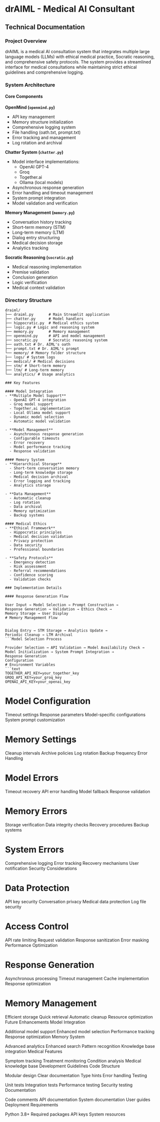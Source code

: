# drAIML - Medical AI Consultant
## Technical Documentation

### Project Overview
drAIML is a medical AI consultation system that integrates multiple large language models (LLMs) with ethical medical practice, Socratic reasoning, and comprehensive safety protocols. The system provides a streamlined interface for medical consultations while maintaining strict ethical guidelines and comprehensive logging.

### System Architecture

#### Core Components

**OpenMind (`openmind.py`)**
   - API key management
   - Memory structure initialization
   - Comprehensive logging system
   - File handling (oath.txt, prompt.txt)
   - Error tracking and management
   - Log rotation and archival

  **Chatter System (`chatter.py`)**
   - Model interface implementations:
     - OpenAI GPT-4
     - Groq
     - Together.ai
     - Ollama (local models)
   - Asynchronous response generation
   - Error handling and timeout management
   - System prompt integration
   - Model validation and verification

  **Memory Management (`memory.py`)**
   - Conversation history tracking
   - Short-term memory (STM)
   - Long-term memory (LTM)
   - Dialog entry structuring
   - Medical decision storage
   - Analytics tracking

  **Socratic Reasoning (`socratic.py`)**
   - Medical reasoning implementation
   - Premise validation
   - Conclusion generation
   - Logic verification
   - Medical context validation

### Directory Structure
```text
draiml/
├── draiml.py       # Main Streamlit application
├── chatter.py      # Model handlers
├── hippocratic.py  # Medical ethics system
├── logic.py # Logic and reasoning system
├── memory.py       # Memory management
├── openmind.py     # API and model management
├── socratic.py     # Socratic reasoning system
├── oath.txt # Dr. AIML's oath
├── prompt.txt # Dr. AIML's prompt
└── memory/ # Memory folder structure
├── logs/ # System logs
├── medical/ # Medical decisions
├── stm/ # Short-term memory
├── ltm/ # Long-term memory
└── analytics/ # Usage analytics

### Key Features

#### Model Integration
- **Multiple Model Support**
  - OpenAI GPT-4 integration
  - Groq model support
  - Together.ai implementation
  - Local Ollama model support
  - Dynamic model selection
  - Automatic model validation

- **Model Management**
  - Asynchronous response generation
  - Configurable timeouts
  - Error recovery
  - Model performance tracking
  - Response validation

#### Memory System
- **Hierarchical Storage**
  - Short-term conversation memory
  - Long-term knowledge storage
  - Medical decision archival
  - Error logging and tracking
  - Analytics storage

- **Data Management**
  - Automatic cleanup
  - Log rotation
  - Data archival
  - Memory optimization
  - Backup systems

#### Medical Ethics
- **Ethical Framework**
  - Hippocratic principles
  - Medical decision validation
  - Privacy protection
  - Data security
  - Professional boundaries

- **Safety Protocols**
  - Emergency detection
  - Risk assessment
  - Referral recommendations
  - Confidence scoring
  - Validation checks

### Implementation Details

#### Response Generation Flow

User Input → Model Selection → Prompt Construction → 
Response Generation → Validation → Ethics Check → 
Memory Storage → User Display
# Memory Management Flow


Dialog Entry → STM Storage → Analytics Update → 
Periodic Cleanup → LTM Archival
```Model Selection Process

Provider Selection → API Validation → Model Availability Check →
Model Initialization → System Prompt Integration →
Response Generation
Configuration
# Environment Variables
```text
TOGETHER_API_KEY=your_together_key
GROQ_API_KEY=your_groq_key
OPENAI_API_KEY=your_openai_key
```
# Model Configuration
Timeout settings
Response parameters
Model-specific configurations
System prompt customization
# Memory Settings
Cleanup intervals
Archive policies
Log rotation
Backup frequency
Error Handling
# Model Errors
Timeout recovery
API error handling
Model fallback
Response validation
# Memory Errors
Storage verification
Data integrity checks
Recovery procedures
Backup systems
# System Errors
Comprehensive logging
Error tracking
Recovery mechanisms
User notification
Security Considerations
# Data Protection
API key security
Conversation privacy
Medical data protection
Log file security
# Access Control
API rate limiting
Request validation
Response sanitization
Error masking
Performance Optimization
# Response Generation
Asynchronous processing
Timeout management
Cache implementation
Response optimization
# Memory Management
Efficient storage
Quick retrieval
Automatic cleanup
Resource optimization
Future Enhancements
Model Integration

Additional model support
Enhanced model selection
Performance tracking
Response optimization
Memory System

Advanced analytics
Enhanced search
Pattern recognition
Knowledge base integration
Medical Features

Symptom tracking
Treatment monitoring
Condition analysis
Medical knowledge base
Development Guidelines
Code Structure

Modular design
Clear documentation
Type hints
Error handling
Testing

Unit tests
Integration tests
Performance testing
Security testing
Documentation

Code comments
API documentation
System documentation
User guides
Deployment
Requirements

Python 3.8+
Required packages
API keys
System resources
